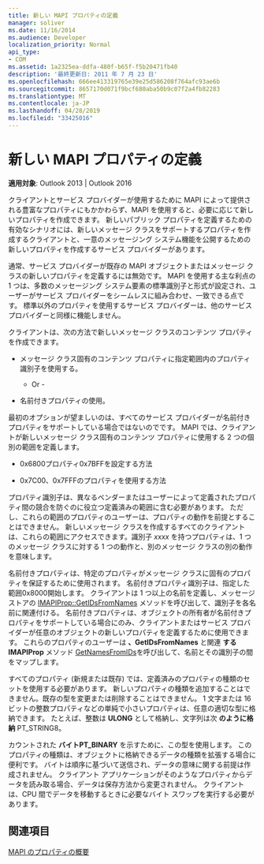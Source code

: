 ```yaml
---
title: 新しい MAPI プロパティの定義
manager: soliver
ms.date: 11/16/2014
ms.audience: Developer
localization_priority: Normal
api_type:
- COM
ms.assetid: 1a2325ea-ddfa-480f-b65f-f5b20471fb40
description: '最終更新日: 2011 年 7 月 23 日'
ms.openlocfilehash: 666ee413319765e39e25d586208f764afc93ae6b
ms.sourcegitcommit: 8657170d071f9bcf680aba50b9c07f2a4fb82283
ms.translationtype: MT
ms.contentlocale: ja-JP
ms.lasthandoff: 04/28/2019
ms.locfileid: "33425016"
---
```

# <a name="defining-new-mapi-properties"></a>新しい MAPI プロパティの定義

  
  
**適用対象**: Outlook 2013 | Outlook 2016 
  
クライアントとサービス プロバイダーが使用するために MAPI によって提供される豊富なプロパティにもかかわらず、MAPI を使用すると、必要に応じて新しいプロパティを作成できます。 新しいパブリック プロパティを定義するための有効なシナリオには、新しいメッセージ クラスをサポートするプロパティを作成するクライアントと、一意のメッセージング システム機能を公開するための新しいプロパティを作成するサービス プロバイダーがあります。
  
通常、サービス プロバイダーが既存の MAPI オブジェクトまたはメッセージ クラスの新しいプロパティを定義するには無効です。 MAPI を使用する主な利点の 1 つは、多数のメッセージング システム要素の標準識別子と形式が設定され、ユーザーがサービス プロバイダーをシームレスに組み合わせ、一致できる点です。 標準以外のプロパティを使用するサービス プロバイダーは、他のサービス プロバイダーと同様に機能しません。 
  
クライアントは、次の方法で新しいメッセージ クラスのコンテンツ プロパティを作成できます。
  
- メッセージ クラス固有のコンテンツ プロパティに指定範囲内のプロパティ識別子を使用する。
    
    - Or -
    
- 名前付きプロパティの使用。 
    
最初のオプションが望ましいのは、すべてのサービス プロバイダーが名前付きプロパティをサポートしている場合ではないのでです。 MAPI では、クライアントが新しいメッセージ クラス固有のコンテンツ プロパティに使用する 2 つの個別の範囲を定義します。
  
- 0x6800プロパティ0x7BFFを設定する方法
    
- 0x7C00、0x7FFFのプロパティを使用する方法
    
プロパティ識別子は、異なるベンダーまたはユーザーによって定義されたプロパティ間の競合を防ぐのに役立つ定義済みの範囲に含む必要があります。 ただし、これらの範囲のプロパティのユーザーは、プロパティの動作を前提とすることはできません。 新しいメッセージ クラスを作成するすべてのクライアントは、これらの範囲にアクセスできます。識別子  _xxxx_ を持つプロパティは、1 つのメッセージ クラスに対する 1 つの動作と、別のメッセージ クラスの別の動作を意味します。 
  
名前付きプロパティは、特定のプロパティがメッセージ クラスに固有のプロパティを保証するために使用されます。 名前付きプロパティ識別子は、指定した範囲0x8000開始します。 クライアントは 1 つ以上の名前を定義し、メッセージ ストアの [IMAPIProp::GetIDsFromNames](imapiprop-getidsfromnames.md) メソッドを呼び出して、識別子を各名前に関連付ける。 名前付きプロパティは、オブジェクトの所有者が名前付きプロパティをサポートしている場合にのみ、クライアントまたはサービス プロバイダーが任意のオブジェクトの新しいプロパティを定義するために使用できます。 これらのプロパティのユーザーは **、GetIDsFromNames** と関連 **する IMAPIProp** メソッド [GetNamesFromIDs](imapiprop-getnamesfromids.md)を呼び出して、名前とその識別子の間をマップします。
  
すべてのプロパティ (新規または既存) では、定義済みのプロパティの種類のセットを使用する必要があります。 新しいプロパティの種類を追加することはできません。既存の型を変更または削除することはできません。 1 文字または 16 ビットの整数プロパティなどの単純で小さいプロパティは、任意の適切な型に格納できます。 たとえば、整数は **ULONG** として格納し、文字列は次 **のように格納** PT_STRING8。 
  
カウントされた **バイトPT_BINARY** を示すために、この型を使用します。 このプロパティの種類は、オブジェクトに格納できるデータの種類を拡張する場合に便利です。 バイトは順序に基づいて送信され、データの意味に関する前提は作成されません。 クライアント アプリケーションがそのようなプロパティからデータを読み取る場合、データは保存方法から変更されません。 クライアントは、CPU 間でデータを移動するときに必要なバイト スワップを実行する必要があります。 
  
## <a name="see-also"></a>関連項目



[MAPI のプロパティの概要](mapi-property-overview.md)

